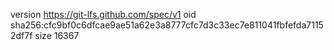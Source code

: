 version https://git-lfs.github.com/spec/v1
oid sha256:cfc9bf0c6dfcae9ae51a62e3a8777cfc7d3c33ec7e811041fbfefda71152df7f
size 16367
